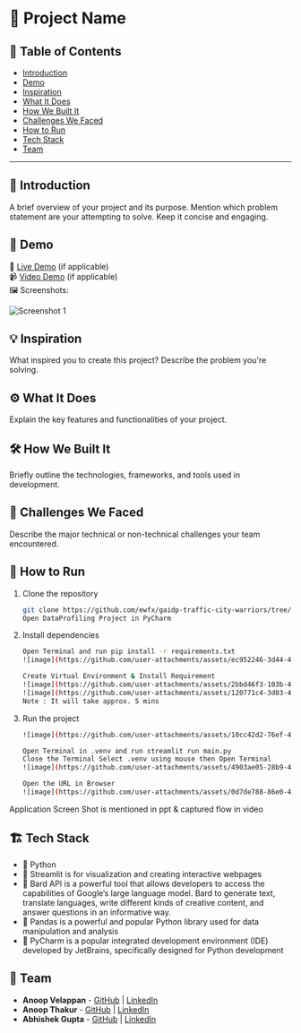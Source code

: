 # 🚀 Project Name

## 📌 Table of Contents
- [Introduction](#introduction)
- [Demo](#demo)
- [Inspiration](#inspiration)
- [What It Does](#what-it-does)
- [How We Built It](#how-we-built-it)
- [Challenges We Faced](#challenges-we-faced)
- [How to Run](#how-to-run)
- [Tech Stack](#tech-stack)
- [Team](#team)

---

## 🎯 Introduction
A brief overview of your project and its purpose. Mention which problem statement are your attempting to solve. Keep it concise and engaging.

## 🎥 Demo
🔗 [Live Demo](#) (if applicable)  
📹 [Video Demo](#) (if applicable)  
🖼️ Screenshots:

![Screenshot 1](link-to-image)

## 💡 Inspiration
What inspired you to create this project? Describe the problem you're solving.

## ⚙️ What It Does
Explain the key features and functionalities of your project.

## 🛠️ How We Built It
Briefly outline the technologies, frameworks, and tools used in development.

## 🚧 Challenges We Faced
Describe the major technical or non-technical challenges your team encountered.

## 🏃 How to Run
1. Clone the repository  
   ```sh
   git clone https://github.com/ewfx/gaidp-traffic-city-warriors/tree/main/code/src
   Open DataProfiling Project in PyCharm
   ```
2. Install dependencies  
   ```sh
   Open Terminal and run pip install -r requirements.txt
   ![image](https://github.com/user-attachments/assets/ec952246-3d44-4929-bb4e-cd59d1bc8cd6)

   Create Virtual Environment & Install Requirement
   ![image](https://github.com/user-attachments/assets/2bbd46f3-103b-46e0-be40-5fe25394d0e2)
   ![image](https://github.com/user-attachments/assets/120771c4-3d03-45aa-a779-302a6d4c73b8)
   Note : It will take approx. 5 mins

   ```
3. Run the project  
   ```sh
   ![image](https://github.com/user-attachments/assets/10cc42d2-76ef-46c3-8c2a-2659a64f0977)

   Open Terminal in .venv and run streamlit run main.py
   Close the Terminal Select .venv using mouse then Open Terminal 
   ![image](https://github.com/user-attachments/assets/4903ae05-28b9-4092-8952-f1b568624840)

   Open the URL in Browser
   ![image](https://github.com/user-attachments/assets/0d7de788-86e0-4747-b6e1-5e52cc92ee54)
   ```



Application Screen Shot is mentioned in ppt & captured flow in video 



   

## 🏗️ Tech Stack
- 🔹 Python
- 🔹 Streamlit is for visualization and creating interactive webpages
- 🔹 Bard API is a powerful tool that allows developers to access the capabilities of Google’s large language model. Bard to generate text, translate languages, write different kinds of creative content, and answer questions in an informative way.
- 🔹 Pandas is a powerful and popular Python library used for data manipulation and analysis
- 🔹 PyCharm is a popular integrated development environment (IDE) developed by JetBrains, specifically designed for Python development


## 👥 Team
- **Anoop Velappan** - [GitHub](https://github.com/anoop387) | [LinkedIn](https://www.linkedin.com/in/anoop387/)
- **Anoop Thakur** - [GitHub](#) | [LinkedIn](#)
- **Abhishek Gupta** - [GitHub](#) | [LinkedIn](#)
